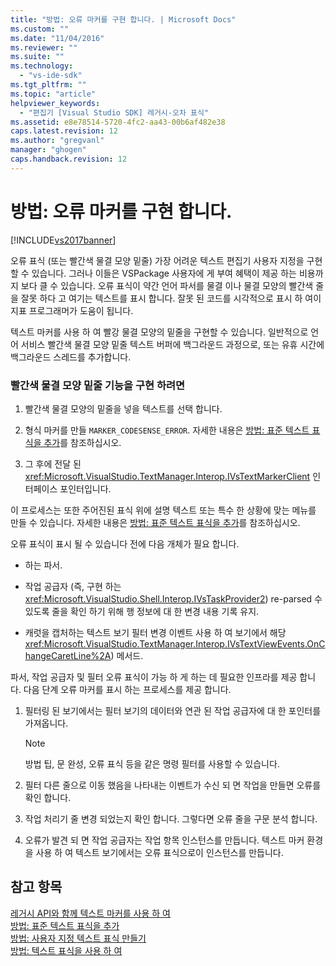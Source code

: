 ```yaml
---
title: "방법: 오류 마커를 구현 합니다. | Microsoft Docs"
ms.custom: ""
ms.date: "11/04/2016"
ms.reviewer: ""
ms.suite: ""
ms.technology: 
  - "vs-ide-sdk"
ms.tgt_pltfrm: ""
ms.topic: "article"
helpviewer_keywords: 
  - "편집기 [Visual Studio SDK] 레거시-오차 표식"
ms.assetid: e8e78514-5720-4fc2-aa43-00b6af482e38
caps.latest.revision: 12
ms.author: "gregvanl"
manager: "ghogen"
caps.handback.revision: 12
---
```

# 방법: 오류 마커를 구현 합니다.
[!INCLUDE[vs2017banner](../code-quality/includes/vs2017banner.md)]

오류 표식 \(또는 빨간색 물결 모양 밑줄\) 가장 어려운 텍스트 편집기 사용자 지정을 구현할 수 있습니다.  그러나 이들은 VSPackage 사용자에 게 부여 혜택이 제공 하는 비용까지 보다 클 수 있습니다.  오류 표식이 약간 언어 파서를 물결 이나 물결 모양의 빨간색 줄을 잘못 하다 고 여기는 텍스트를 표시 합니다.  잘못 된 코드를 시각적으로 표시 하 여이 지표 프로그래머가 도움이 됩니다.  
  
 텍스트 마커를 사용 하 여 빨강 물결 모양의 밑줄을 구현할 수 있습니다.  일반적으로 언어 서비스 빨간색 물결 모양 밑줄 텍스트 버퍼에 백그라운드 과정으로, 또는 유휴 시간에 백그라운드 스레드를 추가합니다.  
  
### 빨간색 물결 모양 밑줄 기능을 구현 하려면  
  
1.  빨간색 물결 모양의 밑줄을 넣을 텍스트를 선택 합니다.  
  
2.  형식 마커를 만들 `MARKER_CODESENSE_ERROR`.  자세한 내용은 [방법: 표준 텍스트 표식을 추가](../extensibility/how-to-add-standard-text-markers.md)를 참조하십시오.  
  
3.  그 후에 전달 된 <xref:Microsoft.VisualStudio.TextManager.Interop.IVsTextMarkerClient> 인터페이스 포인터입니다.  
  
 이 프로세스는 또한 주어진된 표식 위에 설명 텍스트 또는 특수 한 상황에 맞는 메뉴를 만들 수 있습니다.  자세한 내용은 [방법: 표준 텍스트 표식을 추가](../extensibility/how-to-add-standard-text-markers.md)를 참조하십시오.  
  
 오류 표식이 표시 될 수 있습니다 전에 다음 개체가 필요 합니다.  
  
-   하는 파서.  
  
-   작업 공급자 \(즉, 구현 하는 <xref:Microsoft.VisualStudio.Shell.Interop.IVsTaskProvider2>\) re\-parsed 수 있도록 줄을 확인 하기 위해 행 정보에 대 한 변경 내용 기록 유지.  
  
-   캐럿을 캡처하는 텍스트 보기 필터 변경 이벤트 사용 하 여 보기에서 해당 <xref:Microsoft.VisualStudio.TextManager.Interop.IVsTextViewEvents.OnChangeCaretLine%2A>\) 메서드.  
  
 파서, 작업 공급자 및 필터 오류 표식이 가능 하 게 하는 데 필요한 인프라를 제공 합니다.  다음 단계 오류 마커를 표시 하는 프로세스를 제공 합니다.  
  
1.  필터링 된 보기에서는 필터 보기의 데이터와 연관 된 작업 공급자에 대 한 포인터를 가져옵니다.  
  
    > [!NOTE]
    >  방법 팁, 문 완성, 오류 표식 등을 같은 명령 필터를 사용할 수 있습니다.  
  
2.  필터 다른 줄으로 이동 했음을 나타내는 이벤트가 수신 되 면 작업을 만들면 오류를 확인 합니다.  
  
3.  작업 처리기 줄 변경 되었는지 확인 합니다.  그렇다면 오류 줄을 구문 분석 합니다.  
  
4.  오류가 발견 되 면 작업 공급자는 작업 항목 인스턴스를 만듭니다.  텍스트 마커 환경을 사용 하 여 텍스트 보기에서는 오류 표식으로이 인스턴스를 만듭니다.  
  
## 참고 항목  
 [레거시 API와 함께 텍스트 마커를 사용 하 여](../extensibility/using-text-markers-with-the-legacy-api.md)   
 [방법: 표준 텍스트 표식을 추가](../extensibility/how-to-add-standard-text-markers.md)   
 [방법: 사용자 지정 텍스트 표식 만들기](../extensibility/how-to-create-custom-text-markers.md)   
 [방법: 텍스트 표식을 사용 하 여](../extensibility/how-to-use-text-markers.md)